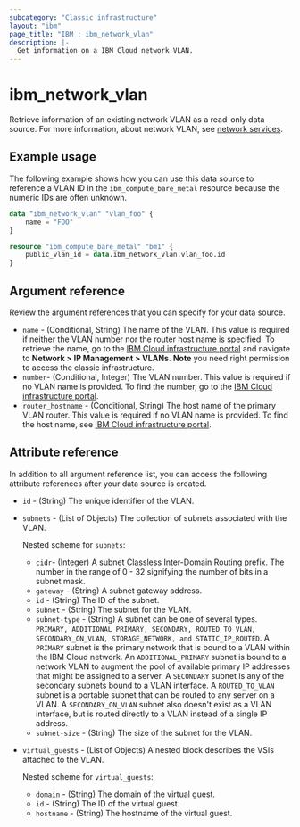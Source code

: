 ```yaml
---
subcategory: "Classic infrastructure"
layout: "ibm"
page_title: "IBM : ibm_network_vlan"
description: |-
  Get information on a IBM Cloud network VLAN.
---
```


# ibm_network_vlan
Retrieve information of an existing network VLAN as a read-only data source. For more information, about network VLAN, see [network services](https://cloud.ibm.com/docs/cloud-infrastructure?topic=cloud-infrastructure-ha-introduction#network-services).


## Example usage
The following example shows how you can use this data source to reference a VLAN ID in the `ibm_compute_bare_metal` resource because the numeric IDs are often unknown.

```terraform
data "ibm_network_vlan" "vlan_foo" {
    name = "FOO"
}

resource "ibm_compute_bare_metal" "bm1" {
    public_vlan_id = data.ibm_network_vlan.vlan_foo.id
}
```

## Argument reference
Review the argument references that you can specify for your data source.

- `name` - (Conditional, String) The name of the VLAN. This value is required if neither the VLAN number nor the router host name is specified. To retrieve the name, go to the [IBM Cloud infrastructure portal](https://cloud.ibm.com/classic/network/vlans) and navigate to **Network > IP Management > VLANs**. **Note** you need right permission to access the classic infrastructure.
- `number`- (Conditional, Integer) The VLAN number. This value is required if no VLAN name is provided. To find the number, go to the [IBM Cloud infrastructure portal](https://cloud.ibm.com/classic/network/vlans).
- `router_hostname` - (Conditional, String) The host name of the primary VLAN router. This value is required if no VLAN name is provided. To find the host name, see [IBM Cloud infrastructure portal](https://cloud.ibm.com/classic/network/vlans).


## Attribute reference
In addition to all argument reference list, you can access the following attribute references after your data source is created.

- `id` - (String) The unique identifier of the VLAN.
- `subnets` - (List of Objects) The collection of subnets associated with the VLAN.

  Nested scheme for `subnets`:
  - `cidr`- (Integer) A subnet Classless Inter-Domain Routing prefix. The number in the range of 0 - 32 signifying the number of bits in a subnet mask.
  - `gateway` - (String) A subnet gateway address.
  - `id` - (String) The ID of the subnet.
  - `subnet` - (String) The subnet for the VLAN.
  - `subnet-type` - (String) A subnet can be one of several types. `PRIMARY, ADDITIONAL_PRIMARY, SECONDARY, ROUTED_TO_VLAN, SECONDARY_ON_VLAN, STORAGE_NETWORK, and STATIC_IP_ROUTED`. A `PRIMARY` subnet is the primary network that is bound to a VLAN within the IBM Cloud network. An `ADDITIONAL_PRIMARY` subnet is bound to a network VLAN to augment the pool of available primary IP addresses that might be assigned to a server. A `SECONDARY` subnet is any of the secondary subnets bound to a VLAN interface. A `ROUTED_TO_VLAN` subnet is a portable subnet that can be routed to any server on a VLAN. A `SECONDARY_ON_VLAN` subnet also doesn't exist as a VLAN interface, but is routed directly to a VLAN instead of a single IP address.
  - `subnet-size` - (String) The size of the subnet for the VLAN.
- `virtual_guests` - (List of Objects) A nested block describes the VSIs attached to the VLAN.

  Nested scheme for `virtual_guests`:
	- `domain` - (String) The domain of the virtual guest.
	- `id` - (String) The ID of the virtual guest.
	- `hostname` - (String) The hostname of the virtual guest.
